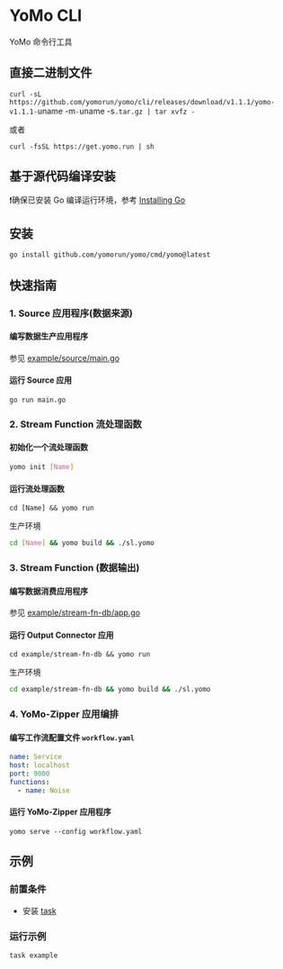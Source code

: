 # YoMo CLI

YoMo 命令行工具

## 直接二进制文件

`curl -sL https://github.com/yomorun/yomo/cli/releases/download/v1.1.1/yomo-v1.1.1-`uname -m`-`uname -s`.tar.gz | tar xvfz -`

或者

`curl -fsSL https://get.yomo.run | sh`

## 基于源代码编译安装

❗️确保已安装 Go 编译运行环境，参考 [Installing Go](https://golang.org/doc/install)

## 安装
```sh
go install github.com/yomorun/yomo/cmd/yomo@latest
```

## 快速指南

### 1. Source 应用程序(数据来源)
#### 编写数据生产应用程序
参见 [example/source/main.go](example/source/main.go)

#### 运行 Source 应用

```
go run main.go
```

### 2. Stream Function 流处理函数
#### 初始化一个流处理函数 

```sh
yomo init [Name]
```

#### 运行流处理函数

```shell
cd [Name] && yomo run
```
生产环境
```sh
cd [Name] && yomo build && ./sl.yomo
```

### 3. Stream Function (数据输出)
#### 编写数据消费应用程序
参见 [example/stream-fn-db/app.go](example/stream-fn-db/app.go)

#### 运行 Output Connector 应用

```shell
cd example/stream-fn-db && yomo run
```
生产环境
```sh
cd example/stream-fn-db && yomo build && ./sl.yomo
```

### 4. YoMo-Zipper 应用编排
#### 编写工作流配置文件 `workflow.yaml`

```yaml
name: Service
host: localhost
port: 9000
functions:
  - name: Noise
```

#### 运行 YoMo-Zipper 应用程序

```shell
yomo serve --config workflow.yaml
```

## 示例

### 前置条件
- 安装 [task](https://taskfile.dev/#/installation)

### 运行示例

```shell
task example
```

